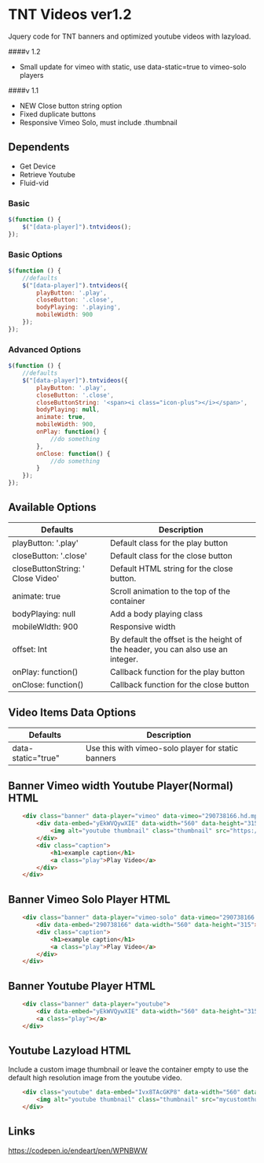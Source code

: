 # TNT Videos ver1.2
Jquery code for TNT banners and optimized youtube videos with lazyload.

####v 1.2
- Small update for vimeo with static, use data-static=true to vimeo-solo players

####v 1.1
- NEW Close button string option
- Fixed duplicate buttons
- Responsive Vimeo Solo, must include .thumbnail 

## Dependents
- Get Device 
- Retrieve Youtube
- Fluid-vid

### Basic 
```javascript
$(function () {			
	$("[data-player]").tntvideos();	
});
```

### Basic Options 
```javascript
$(function () {			
	//defaults
	$("[data-player]").tntvideos({		
		playButton: '.play',
		closeButton: '.close',
		bodyPlaying: '.playing',
		mobileWidth: 900
	});			
});
```

### Advanced Options
```javascript
$(function () {			
	//defaults
	$("[data-player]").tntvideos({		
		playButton: '.play',
		closeButton: '.close',
		closeButtonString: '<span><i class="icon-plus"></i></span>',
		bodyPlaying: null,
		animate: true,
		mobileWidth: 900,
		onPlay: function() {
			//do something
		},
		onClose: function() {
			//do something
		}
	});			
});
```

## Available Options
|  Defaults | Description  |
| ------------ | ------------ |
| playButton: '.play'  | Default class for the play button  |
| closeButton: '.close' |  Default class for the close button |
| closeButtonString: '<i class="icon-plus"></i> Close Video' | Default HTML string for the close button.
| animate: true  | Scroll animation to the top of the container  |
| bodyPlaying: null | Add a body playing class |
| mobileWIdth: 900 | Responsive width |
| offset: Int | By default the offset is the height of the header, you can also use an integer.  |
| onPlay: function() | Callback function for the play button  |
| onClose: function() | Callback function for the close button |

## Video Items Data Options
|  Defaults | Description  |
| ------------ | ------------ |
| data-static="true" | Use this with vimeo-solo player for static banners  |

## Banner Vimeo width Youtube Player(Normal) HTML
```html
    <div class="banner" data-player="vimeo" data-vimeo="290738166.hd.mp4?s=ee27ae407692d8723a18b6c5e43356c7caac01a6">
    	<div data-embed="yEkWVQywXIE" data-width="560" data-height="315">
    		<img alt="youtube thumbnail" class="thumbnail" src="https://img.youtube.com/vi/yEkWVQywXIE/maxresdefault.jpg">
    	</div>
    	<div class="caption">
    		<h1>example caption</h1>
    		<a class="play">Play Video</a>
    	</div>
    </div>
```
    
## Banner Vimeo Solo Player HTML
```html
    <div class="banner" data-player="vimeo-solo" data-vimeo="290738166.hd.mp4?s=ee27ae407692d8723a18b6c5e43356c7caac01a6">
    	<div data-embed="290738166" data-width="560" data-height="315"></div>
    	<div class="caption">
    		<h1>example caption</h1>
    		<a class="play">Play Video</a>
    	</div>
    </div> 
```

## Banner Youtube Player HTML
```html
    <div class="banner" data-player="youtube">
    	<div data-embed="yEkWVQywXIE" data-width="560" data-height="315"></div>
    	<a class="play"></a>
    </div> 
```    

## Youtube Lazyload HTML
Include a custom image thumbnail or leave the container empty to use the default high resolution image from the youtube video.
```html
	<div class="youtube" data-embed="Ivx8TAcGKP8" data-width="560" data-height="315">
		<img alt="youtube thumbnail" class="thumbnail" src="mycustomthumbnail.jpg">
	</div>
```

## Links
https://codepen.io/endeart/pen/WPNBWW
